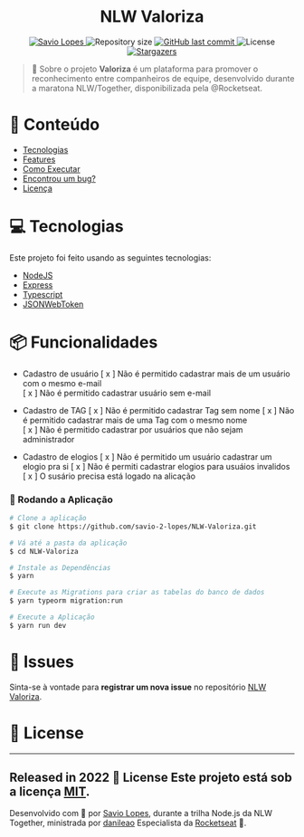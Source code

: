 <h1 align="center">NLW Valoriza</h1>

<p align="center">	
   <a href="https://www.linkedin.com/in/savio-lopes/">
      <img alt="Savio Lopes" src="https://img.shields.io/badge/Savio Lopes-8cc84c?style=flat&logo=Linkedin&logoColor=white" />
   </a>
  <img alt="Repository size" src="https://img.shields.io/github/repo-size/savio-2-lopes/NLW-Valoriza?color=774DD6">
  <a href="https://github.com/savio-2-lopes/NLW-Valoriza/commits/main">
    <img alt="GitHub last commit" src="https://img.shields.io/github/last-commit/savio-2-lopes/NLW-Valoriza?color=774DD6">
  </a> 
  <img alt="License" src="https://img.shields.io/badge/license-MIT-8cc84c">
  <a href="https://github.com/savio-2-lopes/NLW-Valoriza/stargazers">
    <img alt="Stargazers" src="https://img.shields.io/github/stars/savio-2-lopes/NLW-Valoriza?color=8cc84c&logo=github">
  </a>
</p>

> :rocket: Sobre o projeto
**Valoriza** é um plataforma para promover o reconhecimento entre companheiros de equipe, desenvolvido durante a 
maratona NLW/Together, disponibilizada pela @Rocketseat.

# :pushpin: Conteúdo

* [Tecnologias](#computer-technologies)
* [Features](#rocket-features)
* [Como Executar](#construction_worker-how-to-run)
* [Encontrou um bug?](#bug-issues)
* [Licença](#closed_book-license)

# :computer: Tecnologias 
Este projeto foi feito usando as seguintes tecnologias:

* [NodeJS](https://nodejs.org/en/)      
* [Express](https://expressjs.com/)   
* [Typescript](https://www.typescriptlang.org/)
* [JSONWebToken](https://github.com/auth0/node-jsonwebtoken#readme)   

# 📦 Funcionalidades
- Cadastro de usuário
    [ x ] Não é permitido cadastrar mais de um usuário com o mesmo e-mail    
    [ x ] Não é permitido cadastrar usuário sem e-mail

- Cadastro de TAG
    [ x ] Não é permitido cadastrar Tag sem nome
    [ x ] Não é permitido cadastrar mais de uma Tag com o mesmo nome    
    [ x ] Não é permitido cadastrar por usuários que não sejam administrador

- Cadastro de elogios
    [ x ] Não é permitido um usuário cadastrar um elogio pra si
    [ x ] Não é permiti cadastrar elogios para usuáios invalidos
    [ x ] O susário precisa está logado na alicação

### :construction_worker: Rodando a Aplicação

```bash
# Clone a aplicação
$ git clone https://github.com/savio-2-lopes/NLW-Valoriza.git

# Vá até a pasta da aplicação
$ cd NLW-Valoriza

# Instale as Dependências
$ yarn

# Execute as Migrations para criar as tabelas do banco de dados
$ yarn typeorm migration:run

# Execute a Aplicação
$ yarn run dev
```

# :bug: Issues
Sinta-se à vontade para **registrar um nova issue** no repositório [NLW Valoriza](https://github.com/savio-2-lopes/NLW-Valoriza/issues).

# :closed_book: License
---
Released in 2022 :closed_book: License
Este projeto está sob a licença [MIT](./LICENSE).
---

Desenvolvido com 💜 por [Savio Lopes](https://github.com/savio-2-lopes), durante a trilha Node.js da NLW Together, ministrada por [danileao](https://github.com/danileao) Especialista da [Rocketseat](https://github.com/rocketseat-education) 🚀.